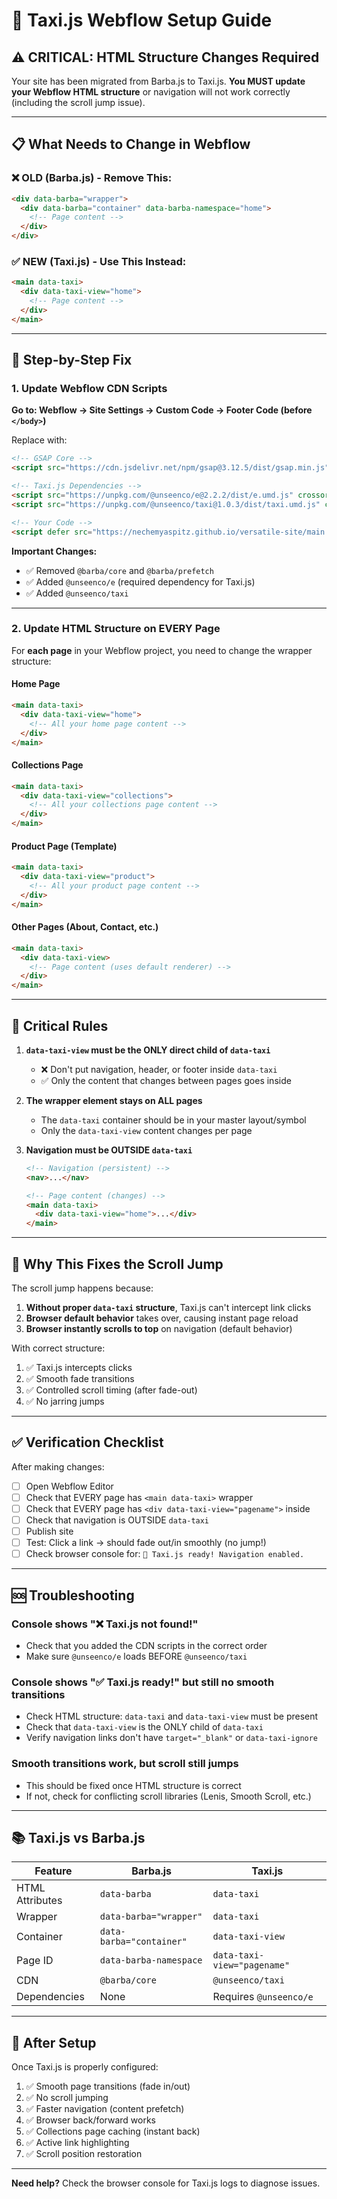 # 🚕 Taxi.js Webflow Setup Guide

## ⚠️ CRITICAL: HTML Structure Changes Required

Your site has been migrated from Barba.js to Taxi.js. **You MUST update your Webflow HTML structure** or navigation will not work correctly (including the scroll jump issue).

---

## 📋 What Needs to Change in Webflow

### ❌ OLD (Barba.js) - Remove This:

```html
<div data-barba="wrapper">
  <div data-barba="container" data-barba-namespace="home">
    <!-- Page content -->
  </div>
</div>
```

### ✅ NEW (Taxi.js) - Use This Instead:

```html
<main data-taxi>
  <div data-taxi-view="home">
    <!-- Page content -->
  </div>
</main>
```

---

## 🔧 Step-by-Step Fix

### 1. Update Webflow CDN Scripts

**Go to: Webflow → Site Settings → Custom Code → Footer Code (before `</body>`)**

Replace with:

```html
<!-- GSAP Core -->
<script src="https://cdn.jsdelivr.net/npm/gsap@3.12.5/dist/gsap.min.js"></script>

<!-- Taxi.js Dependencies -->
<script src="https://unpkg.com/@unseenco/e@2.2.2/dist/e.umd.js" crossorigin></script>
<script src="https://unpkg.com/@unseenco/taxi@1.0.3/dist/taxi.umd.js" crossorigin></script>

<!-- Your Code -->
<script defer src="https://nechemyaspitz.github.io/versatile-site/main.js"></script>
```

**Important Changes:**
- ✅ Removed `@barba/core` and `@barba/prefetch`
- ✅ Added `@unseenco/e` (required dependency for Taxi.js)
- ✅ Added `@unseenco/taxi`

---

### 2. Update HTML Structure on EVERY Page

For **each page** in your Webflow project, you need to change the wrapper structure:

#### Home Page
```html
<main data-taxi>
  <div data-taxi-view="home">
    <!-- All your home page content -->
  </div>
</main>
```

#### Collections Page
```html
<main data-taxi>
  <div data-taxi-view="collections">
    <!-- All your collections page content -->
  </div>
</main>
```

#### Product Page (Template)
```html
<main data-taxi>
  <div data-taxi-view="product">
    <!-- All your product page content -->
  </div>
</main>
```

#### Other Pages (About, Contact, etc.)
```html
<main data-taxi>
  <div data-taxi-view>
    <!-- Page content (uses default renderer) -->
  </div>
</main>
```

---

## 🎯 Critical Rules

1. **`data-taxi-view` must be the ONLY direct child of `data-taxi`**
   - ❌ Don't put navigation, header, or footer inside `data-taxi`
   - ✅ Only the content that changes between pages goes inside

2. **The wrapper element stays on ALL pages**
   - The `data-taxi` container should be in your master layout/symbol
   - Only the `data-taxi-view` content changes per page

3. **Navigation must be OUTSIDE `data-taxi`**
   ```html
   <!-- Navigation (persistent) -->
   <nav>...</nav>
   
   <!-- Page content (changes) -->
   <main data-taxi>
     <div data-taxi-view="home">...</div>
   </main>
   ```

---

## 🐛 Why This Fixes the Scroll Jump

The scroll jump happens because:

1. **Without proper `data-taxi` structure**, Taxi.js can't intercept link clicks
2. **Browser default behavior** takes over, causing instant page reload
3. **Browser instantly scrolls to top** on navigation (default behavior)

With correct structure:
1. ✅ Taxi.js intercepts clicks
2. ✅ Smooth fade transitions
3. ✅ Controlled scroll timing (after fade-out)
4. ✅ No jarring jumps

---

## ✅ Verification Checklist

After making changes:

- [ ] Open Webflow Editor
- [ ] Check that EVERY page has `<main data-taxi>` wrapper
- [ ] Check that EVERY page has `<div data-taxi-view="pagename">` inside
- [ ] Check that navigation is OUTSIDE `data-taxi`
- [ ] Publish site
- [ ] Test: Click a link → should fade out/in smoothly (no jump!)
- [ ] Check browser console for: `🚕 Taxi.js ready! Navigation enabled.`

---

## 🆘 Troubleshooting

### Console shows "❌ Taxi.js not found!"
- Check that you added the CDN scripts in the correct order
- Make sure `@unseenco/e` loads BEFORE `@unseenco/taxi`

### Console shows "✅ Taxi.js ready!" but still no smooth transitions
- Check HTML structure: `data-taxi` and `data-taxi-view` must be present
- Check that `data-taxi-view` is the ONLY child of `data-taxi`
- Verify navigation links don't have `target="_blank"` or `data-taxi-ignore`

### Smooth transitions work, but scroll still jumps
- This should be fixed once HTML structure is correct
- If not, check for conflicting scroll libraries (Lenis, Smooth Scroll, etc.)

---

## 📚 Taxi.js vs Barba.js

| Feature | Barba.js | Taxi.js |
|---------|----------|---------|
| HTML Attributes | `data-barba` | `data-taxi` |
| Wrapper | `data-barba="wrapper"` | `data-taxi` |
| Container | `data-barba="container"` | `data-taxi-view` |
| Page ID | `data-barba-namespace` | `data-taxi-view="pagename"` |
| CDN | `@barba/core` | `@unseenco/taxi` |
| Dependencies | None | Requires `@unseenco/e` |

---

## 🚀 After Setup

Once Taxi.js is properly configured:

1. ✅ Smooth page transitions (fade in/out)
2. ✅ No scroll jumping
3. ✅ Faster navigation (content prefetch)
4. ✅ Browser back/forward works
5. ✅ Collections page caching (instant back)
6. ✅ Active link highlighting
7. ✅ Scroll position restoration

---

**Need help?** Check the browser console for Taxi.js logs to diagnose issues.

